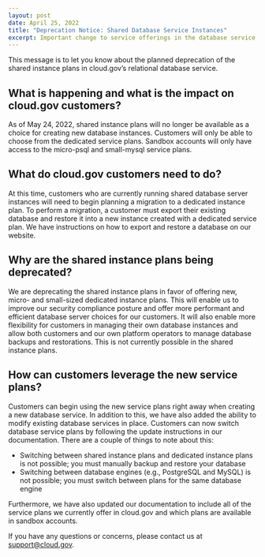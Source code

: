```yaml
---
layout: post
date: April 25, 2022
title: "Deprecation Notice: Shared Database Service Instances"
excerpt: Important change to service offerings in the database service
---
```


This message is to let you know about the planned deprecation of the shared instance plans in cloud.gov’s relational database service.

## What is happening and what is the impact on cloud.gov customers?

As of May 24, 2022, shared instance plans will no longer be available as a choice for creating new database instances.  Customers will only be able to choose from the dedicated service plans.  Sandbox accounts will only have access to the micro-psql and small-mysql service plans.

## What do cloud.gov customers need to do?

At this time, customers who are currently running shared database server instances will need to begin planning a migration to a dedicated instance plan.  To perform a migration, a customer must export their existing database and restore it into a new instance created with a dedicated service plan.  We have instructions on how to export and restore a database on our website.

## Why are the shared instance plans being deprecated?

We are deprecating the shared instance plans in favor of offering new, micro- and small-sized dedicated instance plans.  This will enable us to improve our security compliance posture and offer more performant and efficient database server choices for our customers.
It will also enable more flexibility for customers in managing their own database instances and allow both customers and our own platform operators to manage database backups and restorations.  This is not currently possible in the shared instance plans.

## How can customers leverage the new service plans?

Customers can begin using the new service plans right away when creating a new database service.  In addition to this, we have also added the ability to modify existing database services in place.  Customers can now switch database service plans by following the update instructions in our documentation.  There are a couple of things to note about this:

- Switching between shared instance plans and dedicated instance plans is not possible; you must manually backup and restore your database
- Switching between database engines (e.g., PostgreSQL and MySQL) is not possible; you must switch between plans for the same database engine
  
Furthermore, we have also updated our documentation to include all of the service plans we currently offer in cloud.gov and which plans are available in sandbox accounts.

If you have any questions or concerns, please contact us at support@cloud.gov.
